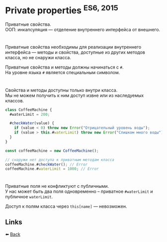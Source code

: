 # Private properties <sup>ES6, 2015</sup>

Приватные свойства.<br>
ООП: инкапсуляция — отделение внутреннего интерфейса от внешнего.

#

Приватные свойства необходимы для реализации внутреннего интерфейса — методы и свойства, доступные из других методов класса, но не снаружи класса.

Приватные свойства и методы должны начинаться с `#`. 
<br>На уровне языка `#` является специальным символом.

#

Свойства и методы доступны только внутри класса.<br>
Мы не можем получить к ним доступ извне или из наследуемых классов.

```js
class CoffeeMachine {
  #waterLimit = 200;

  #checkWater(value) {
    if (value < 0) throw new Error("Отрицательный уровень воды");
    if (value > this.#waterLimit) throw new Error("Слишком много воды");
  }
}

const coffeeMachine = new CoffeeMachine();

// снаружи нет доступа к приватным методам класса
coffeeMachine.#checkWater(); // Error
coffeeMachine.#waterLimit = 1000; // Error
```

#

Приватные поля не конфликтуют с публичными.<br>
У нас может быть два поля одновременно – приватное `#waterLimit` и публичное `waterLimit`.

Доступ к полям класса через `this[name]` — невозможен.

## Links

⬅️ [Back](./main.md)